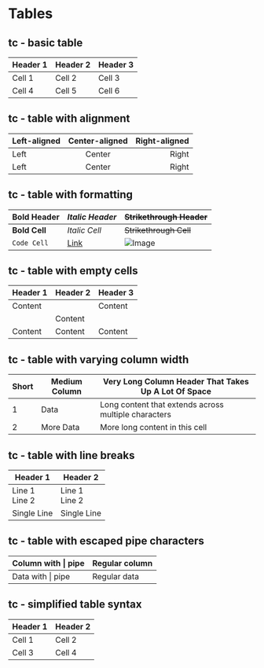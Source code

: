 # Tables

<!--
TEST REASONING:
These serialized tables demonstrate several formatting normalizations:
1. Whitespace within table cells is now consistent
2. Extra padding for alignment may be reduced or standardized
3. Table alignment markers (:---:) are preserved
4. Formatting within cells is maintained but may be normalized (like * to _)
5. Simplified table syntax is converted to standard pipe table format

These changes improve readability and consistency without altering the 
structural meaning or data relationships within the tables.
-->

## tc - basic table

| Header 1 | Header 2 | Header 3 |
| -------- | -------- | -------- |
| Cell 1 | Cell 2 | Cell 3 |
| Cell 4 | Cell 5 | Cell 6 |

## tc - table with alignment

| Left-aligned | Center-aligned | Right-aligned |
| :----------- | :------------: | ------------: |
| Left | Center | Right |
| Left | Center | Right |

## tc - table with formatting

| **Bold Header** | _Italic Header_ | ~~Strikethrough Header~~ |
| --------------- | --------------- | ------------------------ |
| **Bold Cell** | _Italic Cell_ | ~~Strikethrough Cell~~ |
| `Code Cell` | [Link](https://example.com) | ![Image](https://example.com/image.jpg) |

## tc - table with empty cells

| Header 1 | Header 2 | Header 3 |
| -------- | -------- | -------- |
| Content |  | Content |
|  | Content |  |
| Content | Content | Content |

## tc - table with varying column width

| Short | Medium Column | Very Long Column Header That Takes Up A Lot Of Space |
| ----- | ------------- | --------------------------------------------------- |
| 1 | Data | Long content that extends across multiple characters |
| 2 | More Data | More long content in this cell |

## tc - table with line breaks

| Header 1 | Header 2 |
| -------- | -------- |
| Line 1<br>Line 2 | Line 1<br>Line 2 |
| Single Line | Single Line |

## tc - table with escaped pipe characters

| Column with \| pipe | Regular column |
| ------------------ | -------------- |
| Data with \| pipe | Regular data |

## tc - simplified table syntax

| Header 1 | Header 2 |
| -------- | -------- |
| Cell 1 | Cell 2 |
| Cell 3 | Cell 4 |